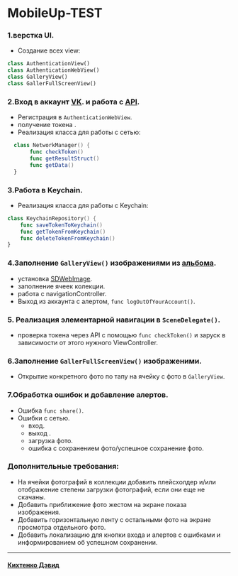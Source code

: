 # **MobileUp-TEST**

### **1.верстка UI.**
+ Создание всех view:
```Python
class AuthenticationView()
class AuthenticationWebView()
class GalleryView()
class GallerFullScreenView()
```

### **2.Вход в аккаунт [VK](https://vk.com). и работа с [API](https://dev.vk.com/method).**
+ Регистрация в `AuthenticationWebView`.
+ получение токена .
+ Реализация класса для работы с сетью: 
 ```Swift 
   class NetworkManager() {
        func checkToken()
        func getResultStruct()
        func getData()
   }
```
### **3.Работа в Keychain.**
+ Реализация класса для работы с Keychain: 
```Swift 
class KeychainRepository() {
    func saveTokenToKeychain()
    func getTokenFromKeychain()
    func deleteTokenFromKeychain()
}
``` 
  
### **4.Заполнение `GalleryView()` изображениями из [альбома]( https://vk.com/album-128666765_266310117.).**
+ установка [SDWebImage](https://github.com/SDWebImage/SDWebImage).
+ заполнение ячеек колекции.
+ работа с navigationController.
+ Выход из аккаунта с алертом, `func logOutOfYourAccount()`.
  
### **5. Реализация элементарной навигации в `SceneDelegate()`.**
+  проверка токена через API с помощью `func checkToken()` и заруск в зависимости от этого нужного ViewController.

### **6.Заполнение `GallerFullScreenView()` изображеними.**
+ Открытие конкретного фото по тапу на ячейку с фото в `GalleryView`.
  


### **7.Обработка ошибок и добавление алертов.**
+ Ошибка `func share()`.
+ Ошибки с сетью.
    + вход.
    + выход .
    + загрузка фото.
  + ошибка с сохранением фото/успешное сохранение фото.

### **Дополнительные требования:**
+  На ячейки фотографий в коллекции добавить плейсхолдер и/или отображение степени загрузки фотографий, если они еще не скачаны.
+ Добавить приближение фото жестом на экране показа изображения.
+ Добавить горизонтальную ленту с остальными фото на экране просмотра отдельного фото.
+  Добавить локализацию для кнопки входа и алертов с ошибками и информированием об
успешном сохранении.
______
#### [Кихтенко Дэвид](https://t.me/speshyNaSky) 

